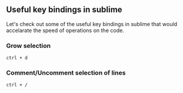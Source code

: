 ## Useful key bindings in sublime

Let's check out some of the useful key bindings in sublime that would accelarate the speed of operations on the code.

### Grow selection
`ctrl + d`

### Comment/Uncomment selection of lines
`ctrl + /`


